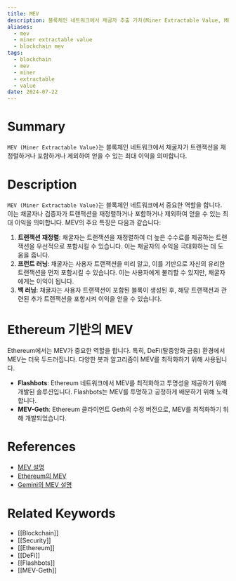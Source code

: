 ```yaml
---
title: MEV
description: 블록체인 네트워크에서 채굴자 추출 가치(Miner Extractable Value, MEV)의 개념, 역할, 및 중요성을 다룹니다.
aliases:
  - mev
  - miner extractable value
  - blockchain mev
tags:
  - blockchain
  - mev
  - miner
  - extractable
  - value
date: 2024-07-22
---
```

# Summary

`MEV (Miner Extractable Value)`는 블록체인 네트워크에서 채굴자가 트랜잭션을 재정렬하거나 포함하거나 제외하여 얻을 수 있는 최대 이익을 의미합니다.

# Description

`MEV (Miner Extractable Value)`는 블록체인 네트워크에서 중요한 역할을 합니다. 이는 채굴자나 검증자가 트랜잭션을 재정렬하거나 포함하거나 제외하여 얻을 수 있는 최대 이익을 의미합니다. MEV의 주요 특징은 다음과 같습니다:

1. **트랜잭션 재정렬**: 채굴자는 트랜잭션을 재정렬하여 더 높은 수수료를 제공하는 트랜잭션을 우선적으로 포함시킬 수 있습니다. 이는 채굴자의 수익을 극대화하는 데 도움을 줍니다.
2. **프런트 러닝**: 채굴자는 사용자 트랜잭션을 미리 알고, 이를 기반으로 자신의 유리한 트랜잭션을 먼저 포함시킬 수 있습니다. 이는 사용자에게 불리할 수 있지만, 채굴자에게는 이익이 됩니다.
3. **백 러닝**: 채굴자는 사용자 트랜잭션이 포함된 블록이 생성된 후, 해당 트랜잭션과 관련된 추가 트랜잭션을 포함시켜 이익을 얻을 수 있습니다.

# Ethereum 기반의 MEV

Ethereum에서는 MEV가 중요한 역할을 합니다. 특히, DeFi(탈중앙화 금융) 환경에서 MEV는 더욱 두드러집니다. 다양한 봇과 알고리즘이 MEV를 최적화하기 위해 사용됩니다.

- **Flashbots**: Ethereum 네트워크에서 MEV를 최적화하고 투명성을 제공하기 위해 개발된 솔루션입니다. Flashbots는 MEV를 투명하고 공정하게 배분하기 위해 노력합니다.
- **MEV-Geth**: Ethereum 클라이언트 Geth의 수정 버전으로, MEV를 최적화하기 위해 개발되었습니다.

# References

- [MEV 설명](https://en.wikipedia.org/wiki/MEV)
- [Ethereum의 MEV](https://ethereum.org/en/glossary/#mev)
- [Gemini의 MEV 설명](https://www.gemini.com/cryptopedia/search?query=mev)

# Related Keywords

- [[Blockchain]]
- [[Security]]
- [[Ethereum]]
- [[DeFi]]
- [[Flashbots]]
- [[MEV-Geth]]
